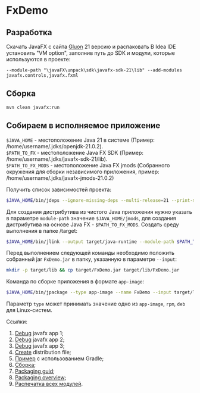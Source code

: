 # FxDemo

## Разработка

Скачать JavaFX с сайта [Gluon](https://gluonhq.com/products/javafx/) 21 версию и распаковать
В Idea IDE установить "VM option", заполнив путь до SDK и модули, которые используются в проекте:

```
--module-path "\javaFX\unpack\sdk\javafx-sdk-21\lib" --add-modules javafx.controls,javafx.fxml
```

## Сборка

```termional
mvn clean javafx:run
```

## Собираем в исполняемое приложение

`$JAVA_HOME` - местоположение Java 21 в системе (Пример: /home/username/.jdks/openjdk-21.0.2).  
`$PATH_TO_FX` - местоположение Java FX SDK (Пример: /home/username/.jdks/javafx-sdk-21/lib).  
`$PATH_TO_FX_MODS` - местоположение Java FX jmods (Собранного окружения для сборки независимого приложения, пример: 
/home/username/.jdks/javafx-jmods-21.0.2)  

Получить список зависимостей проекта:

```bash
$JAVA_HOME/bin/jdeps --ignore-missing-deps --multi-release=21 --print-module-deps target/classes/vi/al/ro/Main.class
```

Для создания дистрибутива из чистого Java приложения нужно указать в параметре `module-path` значение 
`$JAVA_HOME/jmods`, для создания дистрибутива на основе Java FX - `$PATH_TO_FX_MODS`. Создать среду выполнения в папке 
/target:

```bash
$JAVA_HOME/bin/jlink --output target/java-runtime --module-path $PATH_TO_FX_MODS --add-modules "java.base,jdk.localedata,javafx.controls,javafx.fxml,javafx.graphics"
```

Перед выполнением следующей команды необходимо положить собранный jar `FxDemo.jar` в папку, указанную в параметре 
`--input`:

```bash
mkdir -p target/lib && cp target/FxDemo.jar target/lib/FxDemo.jar
```

Команда по сборке приложения в формате `app-image`:

```bash
$JAVA_HOME/bin/jpackage --type app-image --name FxDemo --input target/lib --main-jar FxDemo.jar --runtime-image target/java-runtime --main-class vi.al.ro.Main --dest target/installer --java-options "-Dprism.order=sw,j2d -Dprism.verbose=true -Xmx2048m" --app-version 1.0-SNAPSHOT --vendor "RoyalVitamin" --copyright "Copyright © 2024 RAV"
```

Параметр `type` может принимать значение одно из `app-image`, `rpm`, `deb` для Linux-систем.

Ссылки:

1. [Debug](https://stackoverflow.com/a/62654500/9401964) javafx app 1;
2. [Debug](https://stackoverflow.com/a/61341407/9401964) javafx app 2;
3. [Debug](https://stackoverflow.com/a/61474494/9401964) javafx app 3;
4. [Create](https://stackoverflow.com/questions/68871952/how-to-use-jpackage-to-make-a-distribution-format-for-javafx-applications) distribution file;
5. [Пример](https://walczak.it/blog/distributing-javafx-desktop-applications-without-requiring-jvm-using-jlink-and-jpackage) с использованием Gradle;
6. [Сборка](https://github.com/dlemmermann/JPackageScriptFX);
7. [Packaging guid](https://docs.oracle.com/en/java/javase/21/jpackage/packaging-tool-user-guide.pdf);
8. [Packaging overview](https://docs.oracle.com/en/java/javase/21/jpackage/packaging-overview.html);
9. [Распечатка всех модулей](https://onecompiler.com/questions/3ss6yr2as/how-to-print-all-module-names-with-packages-in-java9).
